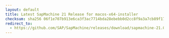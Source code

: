 ```yaml
---
layout: default
title: Latest SapMachine 21 Release for macos-x64-installer
checksum: sha256 06f1e707b913e6ca3f3ac7714bda28ebebb0d2cc8f9a3a7cb89f17281da4c2f0
redirect_to:
  - https://github.com/SAP/SapMachine/releases/download/sapmachine-21.0.2/sapmachine-jdk-21.0.2_macos-x64_bin.dmg
---
```

